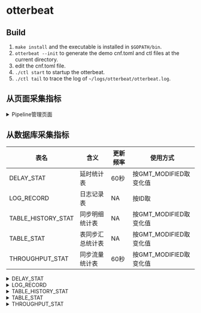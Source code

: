 # otterbeat

## Build

1. `make install` and the executable is installed in `$GOPATH/bin`.
1. `otterbeat --init` to generate the demo cnf.toml and ctl files at the current directory.
1. edit the cnf.toml file.
1. `./ctl start` to startup the otterbeat.
1. `./ctl tail` to trace the log of `~/logs/otterbeat/otterbeat.log`.

## 从页面采集指标

<details><summary>Pipeline管理页面</summary>

![image](https://user-images.githubusercontent.com/1940588/79715445-50641480-8306-11ea-9a5a-cb5322cff428.png)

</details>

## 从数据库采集指标

表名|含义|更新频率|使用方式
---|---|---|---
DELAY_STAT | 延时统计表 | 60秒 |  按GMT_MODIFIED取变化值
LOG_RECORD | 日志记录表 | NA | 按ID取
TABLE_HISTORY_STAT | 同步明细统计表 |  NA | 按GMT_MODIFIED取变化值
TABLE_STAT |表同步汇总统计表 |  NA | 按GMT_MODIFIED取变化值
THROUGHPUT_STAT | 同步流量统计表 |  60秒 | 按GMT_MODIFIED取变化值

<details><summary>DELAY_STAT</summary>

```sql
CREATE TABLE `DELAY_STAT` (
  `ID` bigint(20) NOT NULL AUTO_INCREMENT,
  `DELAY_TIME` bigint(20) NOT NULL,
  `DELAY_NUMBER` bigint(20) NOT NULL,
  `PIPELINE_ID` bigint(20) NOT NULL,
  `GMT_CREATE` timestamp NOT NULL DEFAULT '0000-00-00 00:00:00',
  `GMT_MODIFIED` timestamp NOT NULL DEFAULT CURRENT_TIMESTAMP ON UPDATE CURRENT_TIMESTAMP,
  PRIMARY KEY (`ID`),
  KEY `idx_PipelineID_GmtModified_ID` (`PIPELINE_ID`,`GMT_MODIFIED`,`ID`),
  KEY `idx_Pipeline_GmtCreate` (`PIPELINE_ID`,`GMT_CREATE`),
  KEY `idx_GmtCreate_id` (`GMT_CREATE`,`ID`)
) ENGINE=InnoDB AUTO_INCREMENT=21 DEFAULT CHARSET=utf8
```

ID|DELAY_TIME|DELAY_NUMBER|PIPELINE_ID|GMT_CREATE           |GMT_MODIFIED         |
--|----------|------------|-----------|---------------------|---------------------|
 1|      1772|           0|          1|2020-04-20 02:49:57.0|2020-04-20 02:49:57.0|
 3|      6204|           0|          3|2020-04-20 02:49:57.0|2020-04-20 02:49:57.0|
 5|     14246|           0|          1|2020-04-20 02:50:57.0|2020-04-20 02:50:57.0|
 7|     13376|           0|          3|2020-04-20 02:50:57.0|2020-04-20 02:50:57.0|
 9|       296|           0|          1|2020-04-20 02:51:57.0|2020-04-20 02:51:57.0|
11|       548|           0|          1|2020-04-20 04:13:11.0|2020-04-20 04:13:11.0|
13|       713|           0|          1|2020-04-20 04:20:11.0|2020-04-20 04:20:11.0|

</details>

<details><summary>LOG_RECORD</summary>

```sql
CREATE TABLE `LOG_RECORD` (
  `ID` bigint(20) NOT NULL AUTO_INCREMENT,
  `NID` varchar(200) DEFAULT NULL,
  `CHANNEL_ID` varchar(200) NOT NULL,
  `PIPELINE_ID` varchar(200) NOT NULL,
  `TITLE` varchar(1000) DEFAULT NULL,
  `MESSAGE` text,
  `GMT_CREATE` timestamp NOT NULL DEFAULT '0000-00-00 00:00:00',
  `GMT_MODIFIED` timestamp NOT NULL DEFAULT CURRENT_TIMESTAMP ON UPDATE CURRENT_TIMESTAMP,
  PRIMARY KEY (`ID`),
  KEY `logRecord_pipelineId` (`PIPELINE_ID`)
) ENGINE=InnoDB AUTO_INCREMENT=33 DEFAULT CHARSET=utf8
```

ID|NID|CHANNEL_ID|PIPELINE_ID|TITLE          |MESSAGE                                                                                                                                                                                                                                                        |GMT_CREATE           |GMT_MODIFIED         |
--|---|----------|-----------|---------------|---------------------------------------------------------------------------------------------------------------------------------------------------------------------------------------------------------------------------------------------------------------|---------------------|---------------------|
 1|-1 |1         |3          |POSITIONTIMEOUT|pid:3 position 671 seconds no update                                                                                                                                                                                                                           |2020-04-20 04:19:11.0|2020-04-20 04:19:11.0|
 3|   |-1        |-1         |EXCEPTION      |pid:-1 nid:null exception:cid:1 stop recovery successful for rid:3                                                                                                                                                                                             |2020-04-20 04:19:24.0|2020-04-20 04:19:24.0|
 5|-1 |1         |1          |POSITIONTIMEOUT|pid:1 position 659 seconds no update                                                                                                                                                                                                                           |2020-04-20 04:31:11.0|2020-04-20 04:31:11.0|
 7|-1 |1         |3          |POSITIONTIMEOUT|pid:3 position 705 seconds no update                                                                                                                                                                                                                           |2020-04-20 04:31:11.0|2020-04-20 04:31:11.0|
 9|   |-1        |-1         |EXCEPTION      |pid:-1 nid:null exception:cid:1 stop recovery successful for rid:3                                                                                                                                                                                             |2020-04-20 04:31:24.0|2020-04-20 04:31:24.0|
11|   |-1        |-1         |EXCEPTION      |pid:-1 nid:null exception:cid:1 stop recovery successful for rid:11                                                                                                                                                                                            |2020-04-20 04:31:26.0|2020-04-20 04:31:26.0|
13|-1 |1         |1          |POSITIONTIMEOUT|pid:1 position 660 seconds no update                                                                                                                                                                                                                           |2020-04-20 04:43:11.0|2020-04-20 04:43:11.0|
15|-1 |1         |3          |POSITIONTIMEOUT|pid:3 position 703 seconds no update                                                                                                                                                                                                                           |2020-04-20 04:43:11.0|2020-04-20 04:43:11.0|
17|   |-1        |-1         |EXCEPTION      |pid:-1 nid:null exception:cid:1 stop recovery successful for rid:3                                                                                                                                                                                             |2020-04-20 04:43:24.0|2020-04-20 04:43:24.0|
19|3  |1         |3          |EXCEPTION      |pid:3 nid:3 exception:canal:canalb:com.alibaba.otter.canal.parse.exception.CanalParseException: java.net.SocketException: Broken pipe (Write failed)¶Caused by: java.net.SocketException: Broken pipe (Write failed)¶ at java.net.SocketOutputStream.socketWrit|2020-04-20 04:43:24.0|2020-04-20 04:43:24.0|
21|   |-1        |-1         |EXCEPTION      |pid:-1 nid:null exception:cid:1 stop recovery successful for rid:11                                                                                                                                                                                            |2020-04-20 04:43:26.0|2020-04-20 04:43:26.0|
23|3  |1         |3          |EXCEPTION      |pid:3 nid:3 exception:canal:canalb:java.net.SocketTimeoutException: Timeout occurred, failed to read total 4 bytes in 25000 milliseconds, actual read only 0 bytes¶ at com.alibaba.otter.canal.parse.driver.mysql.socket.BioSocketChannel.read(BioSocketChannel|2020-04-20 04:43:34.0|2020-04-20 04:43:34.0|
25|-1 |1         |1          |POSITIONTIMEOUT|pid:1 position 660 seconds no update                                                                                                                                                                                                                           |2020-04-20 04:55:11.0|2020-04-20 04:55:11.0|
27|-1 |1         |3          |POSITIONTIMEOUT|pid:3 position 703 seconds no update                                                                                                                                                                                                                           |2020-04-20 04:55:11.0|2020-04-20 04:55:11.0|
29|   |-1        |-1         |EXCEPTION      |pid:-1 nid:null exception:cid:1 stop recovery successful for rid:3                                                                                                                                                                                             |2020-04-20 04:55:24.0|2020-04-20 04:55:24.0|
31|   |-1        |-1         |EXCEPTION      |pid:-1 nid:null exception:cid:1 stop recovery successful for rid:11                                                                                                                                                                                            |2020-04-20 04:55:26.0|2020-04-20 04:55:26.0|

</details>

<details><summary>TABLE_HISTORY_STAT</summary>

```sql
CREATE TABLE `TABLE_HISTORY_STAT` (
  `ID` bigint(20) unsigned NOT NULL AUTO_INCREMENT,
  `FILE_SIZE` bigint(20) DEFAULT NULL,
  `FILE_COUNT` bigint(20) DEFAULT NULL,
  `INSERT_COUNT` bigint(20) DEFAULT NULL,
  `UPDATE_COUNT` bigint(20) DEFAULT NULL,
  `DELETE_COUNT` bigint(20) DEFAULT NULL,
  `DATA_MEDIA_PAIR_ID` bigint(20) DEFAULT NULL,
  `PIPELINE_ID` bigint(20) DEFAULT NULL,
  `START_TIME` timestamp NOT NULL DEFAULT '0000-00-00 00:00:00',
  `END_TIME` timestamp NOT NULL DEFAULT '0000-00-00 00:00:00',
  `GMT_CREATE` timestamp NOT NULL DEFAULT '0000-00-00 00:00:00',
  `GMT_MODIFIED` timestamp NOT NULL DEFAULT CURRENT_TIMESTAMP ON UPDATE CURRENT_TIMESTAMP,
  PRIMARY KEY (`ID`),
  KEY `idx_DATA_MEDIA_PAIR_ID_END_TIME` (`DATA_MEDIA_PAIR_ID`,`END_TIME`),
  KEY `idx_GmtCreate_id` (`GMT_CREATE`,`ID`)
) ENGINE=InnoDB AUTO_INCREMENT=6 DEFAULT CHARSET=utf8
```

ID|FILE_SIZE|FILE_COUNT|INSERT_COUNT|UPDATE_COUNT|DELETE_COUNT|DATA_MEDIA_PAIR_ID|PIPELINE_ID|START_TIME           |END_TIME             |GMT_CREATE           |GMT_MODIFIED         |
--|---------|----------|------------|------------|------------|------------------|-----------|---------------------|---------------------|---------------------|---------------------|
 1|        0|         0|        1000|           0|           0|                 3|          3|2020-04-20 02:49:50.0|2020-04-20 02:49:55.0|2020-04-20 02:49:57.0|2020-04-20 02:49:57.0|
 3|        0|         0|       10000|           0|           0|                 1|          1|2020-04-20 02:50:01.0|2020-04-20 02:50:21.0|2020-04-20 02:50:57.0|2020-04-20 02:50:57.0|
 5|        0|         0|        9000|           0|           0|                 3|          3|2020-04-20 02:49:51.0|2020-04-20 02:50:11.0|2020-04-20 02:50:57.0|2020-04-20 02:50:57.0|
 
 </details>

<details><summary>TABLE_STAT</summary>

```sql
CREATE TABLE `TABLE_STAT` (
  `ID` bigint(20) NOT NULL AUTO_INCREMENT,
  `FILE_SIZE` bigint(20) NOT NULL,
  `FILE_COUNT` bigint(20) NOT NULL,
  `INSERT_COUNT` bigint(20) NOT NULL,
  `UPDATE_COUNT` bigint(20) NOT NULL,
  `DELETE_COUNT` bigint(20) NOT NULL,
  `DATA_MEDIA_PAIR_ID` bigint(20) NOT NULL,
  `PIPELINE_ID` bigint(20) NOT NULL,
  `GMT_CREATE` timestamp NOT NULL DEFAULT '0000-00-00 00:00:00',
  `GMT_MODIFIED` timestamp NOT NULL DEFAULT CURRENT_TIMESTAMP ON UPDATE CURRENT_TIMESTAMP,
  PRIMARY KEY (`ID`),
  KEY `idx_PipelineID_DataMediaPairID` (`PIPELINE_ID`,`DATA_MEDIA_PAIR_ID`)
) ENGINE=InnoDB AUTO_INCREMENT=4 DEFAULT CHARSET=utf8
```

ID|FILE_SIZE|FILE_COUNT|INSERT_COUNT|UPDATE_COUNT|DELETE_COUNT|DATA_MEDIA_PAIR_ID|PIPELINE_ID|GMT_CREATE           |GMT_MODIFIED         |
--|---------|----------|------------|------------|------------|------------------|-----------|---------------------|---------------------|
 1|        0|         0|       10000|           0|           0|                 3|          3|2020-04-20 02:49:55.0|2020-04-20 02:50:11.0|
 3|        0|         0|       10000|           0|           0|                 1|          1|2020-04-20 02:50:07.0|2020-04-20 02:50:21.0|
 
 </details>
 
 <details><summary>THROUGHPUT_STAT</summary>
 
 ```sql
 CREATE TABLE `THROUGHPUT_STAT` (
   `ID` bigint(20) NOT NULL AUTO_INCREMENT,
   `TYPE` varchar(20) NOT NULL,
   `NUMBER` bigint(20) NOT NULL,
   `SIZE` bigint(20) NOT NULL,
   `PIPELINE_ID` bigint(20) NOT NULL,
   `START_TIME` timestamp NOT NULL DEFAULT '0000-00-00 00:00:00',
   `END_TIME` timestamp NOT NULL DEFAULT '0000-00-00 00:00:00',
   `GMT_CREATE` timestamp NOT NULL DEFAULT '0000-00-00 00:00:00',
   `GMT_MODIFIED` timestamp NOT NULL DEFAULT CURRENT_TIMESTAMP ON UPDATE CURRENT_TIMESTAMP,
   PRIMARY KEY (`ID`),
   KEY `idx_PipelineID_Type_GmtCreate_ID` (`PIPELINE_ID`,`TYPE`,`GMT_CREATE`,`ID`),
   KEY `idx_PipelineID_Type_EndTime_ID` (`PIPELINE_ID`,`TYPE`,`END_TIME`,`ID`),
   KEY `idx_GmtCreate_id` (`GMT_CREATE`,`ID`)
 ) ENGINE=InnoDB AUTO_INCREMENT=6 DEFAULT CHARSET=utf8
```

ID|TYPE|NUMBER|SIZE   |PIPELINE_ID|START_TIME           |END_TIME             |GMT_CREATE           |GMT_MODIFIED         |
--|----|------|-------|-----------|---------------------|---------------------|---------------------|---------------------|
 1|ROW |  1000| 511328|          3|2020-04-20 02:49:50.0|2020-04-20 02:49:55.0|2020-04-20 02:49:57.0|2020-04-20 02:49:57.0|
 3|ROW | 10000|5111872|          1|2020-04-20 02:50:01.0|2020-04-20 02:50:21.0|2020-04-20 02:50:57.0|2020-04-20 02:50:57.0|
 5|ROW |  9000|4601240|          3|2020-04-20 02:49:51.0|2020-04-20 02:50:11.0|2020-04-20 02:50:57.0|2020-04-20 02:50:57.0|
 
 </details>
 